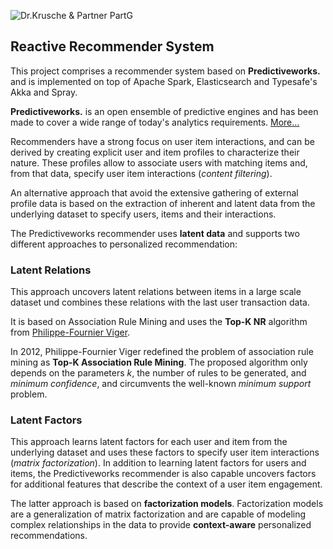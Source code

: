 ![Dr.Krusche & Partner PartG](https://raw.github.com/skrusche63/spark-recom/master/images/dr_kruscheundpartner_640.png)

## Reactive Recommender System

This project comprises a recommender system based on **Predictiveworks.** and is implemented on top of Apache Spark, 
Elasticsearch and Typesafe's Akka and Spray.

**Predictiveworks.** is an open ensemble of predictive engines and has been made to cover a wide range of today's analytics 
requirements. [More...](http://predictiveworks.eu)

Recommenders have a strong focus on user item interactions, and can be derived by creating explicit user and item profiles to 
characterize their nature. These profiles allow to associate users with matching items and, from that data, specify user item 
interactions (*content filtering*).

An alternative approach that avoid the extensive gathering of external profile data is based on the extraction of inherent 
and latent data from the underlying dataset to specify users, items and their interactions.

The Predictiveworks recommender uses **latent data** and supports two different approaches to personalized recommendation:

### Latent Relations

This approach uncovers latent relations between items in a large scale dataset und combines these relations with the 
last user transaction data. 

It is based on Association Rule Mining and uses the **Top-K NR** algorithm from [Philippe-Fournier Viger](http://www.philippe-fournier-viger.com/).

In 2012, Philippe-Fournier Viger redefined the problem of association rule mining as **Top-K Association Rule Mining**. The 
proposed algorithm only depends on the parameters *k*, the number of rules to be generated, and *minimum confidence*, and circumvents 
the well-known *minimum support* problem.

### Latent Factors

This approach learns latent factors for each user and item from the underlying dataset and uses these factors to specify user 
item interactions (*matrix factorization*). In addition to learning latent factors for users and items, the Predictiveworks 
recommender is also capable uncovers factors for additional features that describe the context of a user item engagement.

The latter approach is based on **factorization models**. Factorization models are a generalization of matrix factorization and 
are capable of modeling complex relationships in the data to provide **context-aware** personalized recommendations.